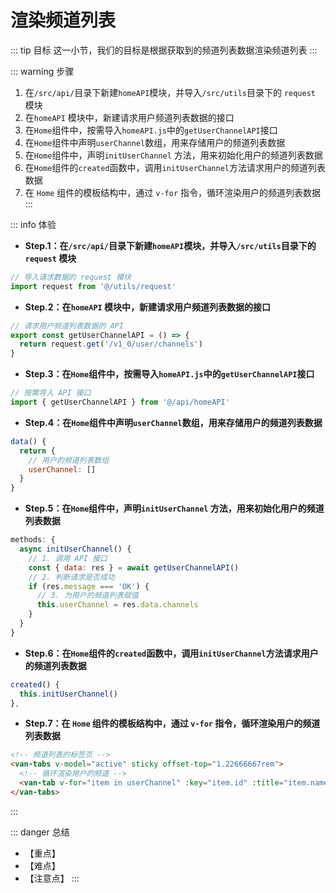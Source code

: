 # 渲染频道列表

::: tip 目标
  这一小节，我们的目标是根据获取到的频道列表数据渲染频道列表
:::

::: warning 步骤

1. 在`/src/api/`目录下新建`homeAPI`模块，并导入`/src/utils`目录下的 `request` 模块
2. 在`homeAPI` 模块中，新建请求用户频道列表数据的接口
3. 在`Home`组件中，按需导入`homeAPI.js`中的`getUserChannelAPI`接口
4. 在`Home`组件中声明`userChannel`数组，用来存储用户的频道列表数据
5. 在`Home`组件中，声明`initUserChannel` 方法，用来初始化用户的频道列表数据
6. 在`Home`组件的`created`函数中，调用`initUserChannel`方法请求用户的频道列表数据
7. 在 `Home` 组件的模板结构中，通过 `v-for` 指令，循环渲染用户的频道列表数据
:::

::: info 体验

* **Step.1：在`/src/api/`目录下新建`homeAPI`模块，并导入`/src/utils`目录下的 `request` 模块**

```js
// 导入请求数据的 request 模块
import request from '@/utils/request'
```

* **Step.2：在`homeAPI` 模块中，新建请求用户频道列表数据的接口**

```js
// 请求用户频道列表数据的 API
export const getUserChannelAPI = () => {
  return request.get('/v1_0/user/channels')
}
```

* **Step.3：在`Home`组件中，按需导入`homeAPI.js`中的`getUserChannelAPI`接口**

```js
// 按需导入 API 接口
import { getUserChannelAPI } from '@/api/homeAPI'
```

* **Step.4：在`Home`组件中声明`userChannel`数组，用来存储用户的频道列表数据**

```js
data() {
  return {
    // 用户的频道列表数组
    userChannel: []
  }
}
```

* **Step.5：在`Home`组件中，声明`initUserChannel` 方法，用来初始化用户的频道列表数据**

```js
methods: {
  async initUserChannel() {
    // 1. 调用 API 接口
    const { data: res } = await getUserChannelAPI()
    // 2. 判断请求是否成功
    if (res.message === 'OK') {
      // 3. 为用户的频道列表赋值
      this.userChannel = res.data.channels
    }
  }
}
```

* **Step.6：在`Home`组件的`created`函数中，调用`initUserChannel`方法请求用户的频道列表数据**

```js
created() {
  this.initUserChannel()
},
```

* **Step.7：在 `Home` 组件的模板结构中，通过 `v-for` 指令，循环渲染用户的频道列表数据**

```html
<!-- 频道列表的标签页 -->
<van-tabs v-model="active" sticky offset-top="1.22666667rem">
  <!-- 循环渲染用户的频道 -->
  <van-tab v-for="item in userChannel" :key="item.id" :title="item.name">{{item.name}}</van-tab>
</van-tabs>
```

:::

::: danger 总结

* 【重点】
* 【难点】
* 【注意点】
:::
